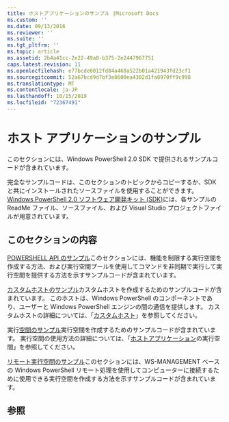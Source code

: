 ```yaml
---
title: ホストアプリケーションのサンプル |Microsoft Docs
ms.custom: ''
ms.date: 09/13/2016
ms.reviewer: ''
ms.suite: ''
ms.tgt_pltfrm: ''
ms.topic: article
ms.assetid: 2b4a41cc-2e22-49a0-b375-2e2447967751
caps.latest.revision: 11
ms.openlocfilehash: e77bcde0012fd84a460a522b01a421943fd23cf1
ms.sourcegitcommit: 52a67bcd9d7bf3e8600ea4302d1fa8970ff9c998
ms.translationtype: MT
ms.contentlocale: ja-JP
ms.lasthandoff: 10/15/2019
ms.locfileid: "72367491"
---
```

# <a name="host-application-samples"></a>ホスト アプリケーションのサンプル

このセクションには、Windows PowerShell 2.0 SDK で提供されるサンプルコードが含まれています。

 完全なサンプルコードは、このセクションのトピックからコピーするか、SDK と共にインストールされたソースファイルを使用することができます。 [Windows PowerShell 2.0 ソフトウェア開発キット (SDK)](https://www.microsoft.com/en-us/download/details.aspx?id=2560)には、各サンプルの ReadMe ファイル、ソースファイル、および Visual Studio プロジェクトファイルが用意されています。

## <a name="in-this-section"></a>このセクションの内容

 [POWERSHELL API のサンプル](./windows-powershell-api-samples.md)このセクションには、機能を制限する実行空間を作成する方法、および実行空間プールを使用してコマンドを非同期で実行して実行空間を提供する方法を示すサンプルコードが含まれています。

 [カスタムホストのサンプル](./custom-host-samples.md)カスタムホストを作成するためのサンプルコードが含まれています。 このホストは、Windows PowerShell のコンポーネントであり、ユーザーと Windows PowerShell エンジンの間の通信を提供します。 カスタムホストの詳細については、「[カスタムホスト](https://msdn.microsoft.com/en-us/library/ee706563(v=vs.85).aspx)」を参照してください。

 実行[空間のサンプル](./runspace-samples.md)実行空間を作成するためのサンプルコードが含まれています。 実行空間の使用方法の詳細については、「[ホストアプリケーション](https://msdn.microsoft.com/en-us/library/ee706563(v=vs.85).aspx)の実行空間」を参照してください。

 [リモート実行空間のサンプル](./remote-runspace-samples.md)このセクションには、WS-MANAGEMENT ベースの Windows PowerShell リモート処理を使用してコンピューターに接続するために使用できる実行空間を作成する方法を示すサンプルコードが含まれています。

## <a name="see-also"></a>参照
